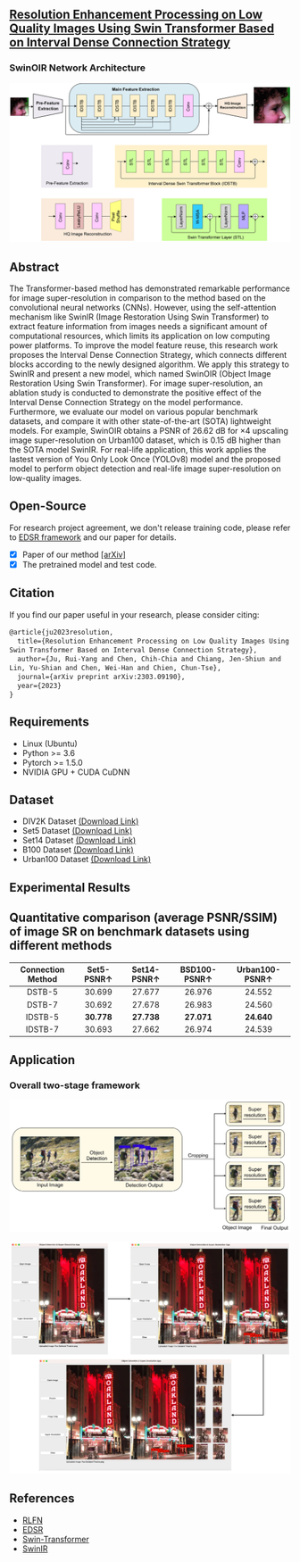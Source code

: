## [Resolution Enhancement Processing on Low Quality Images Using Swin Transformer Based on Interval Dense Connection Strategy](https://arxiv.org/abs/2303.09190)
### SwinOIR Network Architecture
<p align="center">
  <img src="img/figure_swinoir.jpg" width="640" title="swinoir">
</p>

## Abstract
The Transformer-based method has demonstrated remarkable performance for image super-resolution in comparison to the method based on the convolutional neural networks (CNNs). However, using the self-attention mechanism like SwinIR (Image Restoration Using Swin Transformer) to extract feature information from images needs a significant amount of computational resources, which limits its application on low computing power platforms. To improve the model feature reuse, this research work proposes the Interval Dense Connection Strategy, which connects different blocks according to the newly designed algorithm. We apply this strategy to SwinIR and present a new model, which named SwinOIR (Object Image Restoration Using Swin Transformer). For image super-resolution, an ablation study is conducted to demonstrate the positive effect of the Interval Dense Connection Strategy on the model performance. Furthermore, we evaluate our model on various popular benchmark datasets, and compare it with other state-of-the-art (SOTA) lightweight models. For example, SwinOIR obtains a PSNR of 26.62 dB for ×4 upscaling image super-resolution on Urban100 dataset, which is 0.15 dB higher than the SOTA model SwinIR. For real-life application, this work applies the lastest version of You Only Look Once (YOLOv8) model and the proposed model to perform object detection and real-life image super-resolution on low-quality images.


## Open-Source
For research project agreement, we don't release training code, please refer to [EDSR framework](https://github.com/sanghyun-son/EDSR-PyTorch) and our paper for details.
- [x] Paper of our method [[arXiv]](https://arxiv.org/abs/2303.09190)
- [x] The pretrained model and test code.

## Citation
If you find our paper useful in your research, please consider citing:

    @article{ju2023resolution,
      title={Resolution Enhancement Processing on Low Quality Images Using Swin Transformer Based on Interval Dense Connection Strategy},
      author={Ju, Rui-Yang and Chen, Chih-Chia and Chiang, Jen-Shiun and Lin, Yu-Shian and Chen, Wei-Han and Chien, Chun-Tse},
      journal={arXiv preprint arXiv:2303.09190},
      year={2023}
    }
  
## Requirements
* Linux (Ubuntu)
* Python >= 3.6
* Pytorch >= 1.5.0
* NVIDIA GPU + CUDA CuDNN

## Dataset
* DIV2K Dataset [(Download Link)](https://data.vision.ee.ethz.ch/cvl/DIV2K/)
* Set5 Dataset [(Download Link)](http://people.rennes.inria.fr/Aline.Roumy/results/SR_BMVC12.html)
* Set14 Dataset [(Download Link)](https://sites.google.com/site/romanzeyde/research-interests)
* B100 Dataset [(Download Link)](https://www2.eecs.berkeley.edu/Research/Projects/CS/vision/bsds/)
* Urban100 Dataset [(Download Link)](https://www.kaggle.com/datasets/harshraone/urban100)

## Experimental Results
## Quantitative comparison (average PSNR/SSIM) of image SR on benchmark datasets using different methods
| Connection Method | Set5-PSNR↑ | Set14-PSNR↑ | BSD100-PSNR↑ | Urban100-PSNR↑ |
| :---: | :---: | :---: | :---: | :---: |
| DSTB-5 | 30.699 | 27.677 | 26.976 | 24.552 |
| DSTB-7 | 30.692 | 27.678 | 26.983 | 24.560 |
| IDSTB-5 | **30.778** | **27.738** | **27.071** | **24.640** |
| IDSTB-7 | 30.693 | 27.662  | 26.974 | 24.539 |

## Application
### Overall two-stage framework
<p align="center">
  <img src="img/figure_stage.jpg" width="640" title="stage">
</p>

<p align="center">
  <img src="img/figure_app.jpg" width="640" title="app">
</p>

## References
* [RLFN](https://github.com/bytedance/RLFN)
* [EDSR](https://github.com/sanghyun-son/EDSR-PyTorch)
* [Swin-Transformer](https://github.com/microsoft/Swin-Transformer)
* [SwinIR](https://github.com/JingyunLiang/SwinIR)
